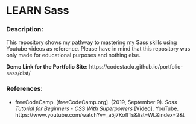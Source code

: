 # LEARN Sass
<h3>Description:</h3>
<p>This repository shows my pathway to mastering my Sass skills using Youtube videos as reference. Please have in mind that this repository was only made for educational purposes and nothing else.</p>
<strong>Demo Link for the Portfolio Site:</strong> https://codestackr.github.io/portfolio-sass/dist/

<h3>References:</h3>
<ul>
    <li>freeCodeCamp. [freeCodeCamp.org]. (2019, September 9). <em>Sass Tutorial for Beginners - CSS With Superpowers</em> [Video]. YouTube. <h>https://www.youtube.com/watch?v=_a5j7KoflTs&list=WL&index=2&t</h></li>
</ul>
